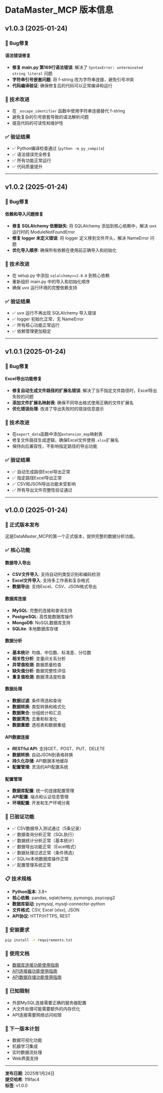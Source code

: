 # DataMaster_MCP 版本信息

## v1.0.3 (2025-01-24)

### 🐛 Bug修复

#### 语法错误修复
- **修复 main.py 第169行语法错误**: 解决了 `SyntaxError: unterminated string literal` 问题
- **字符串引号嵌套问题**: 将 f-string 改为字符串连接，避免引号冲突
- **代码编译验证**: 确保修复后的代码可以正常编译和运行

### 🔧 技术改进
- 在 `_escape_identifier` 函数中使用字符串连接替代 f-string
- 避免复杂的引号嵌套导致的语法解析问题
- 提高代码的可读性和维护性

### ✅ 验证结果
- ✅ Python编译检查通过 (`python -m py_compile`)
- ✅ 语法错误完全修复
- ✅ 所有功能正常运行
- ✅ 代码质量提升

---

## v1.0.2 (2025-01-24)

### 🐛 Bug修复

#### 依赖和导入问题修复
- **修复 SQLAlchemy 依赖缺失**: 将 SQLAlchemy 添加到核心依赖中，解决 uvx 运行时的 ModuleNotFoundError
- **修复 logger 未定义错误**: 将 logger 定义移到文件开头，解决 NameError 问题
- **优化导入顺序**: 确保所有依赖在使用前正确导入和初始化

### 🔧 技术改进
- 在 setup.py 中添加 `sqlalchemy>=2.0.0` 到核心依赖
- 重新组织 main.py 中的导入和初始化顺序
- 确保 uvx 运行环境的完整依赖支持

### ✅ 验证结果
- ✅ uvx 运行不再出现 SQLAlchemy 导入错误
- ✅ logger 初始化正常，无 NameError
- ✅ 所有核心功能正常运行
- ✅ 依赖管理更加稳定

---

## v1.0.1 (2025-01-24)

### 🐛 Bug修复

#### Excel导出功能修复
- **修复自动生成文件路径的扩展名错误**: 解决了当不指定文件路径时，Excel导出失败的问题
- **添加文件扩展名映射表**: 确保不同导出格式使用正确的文件扩展名
- **优化错误处理**: 改进了导出失败时的错误信息提示

### 🔧 技术改进
- 在`export_data`函数中添加`extension_map`映射表
- 修复文件路径生成逻辑，确保Excel文件使用`.xlsx`扩展名
- 保持向后兼容性，不影响指定路径的导出功能

### ✅ 验证结果
- ✅ 自动生成路径Excel导出正常
- ✅ 指定路径Excel导出正常  
- ✅ CSV和JSON导出功能未受影响
- ✅ 所有导出文件完整性验证通过

---

## v1.0.0 (2025-01-24)

### 🎉 正式版本发布

这是DataMaster_MCP的第一个正式版本，提供完整的数据分析功能。

### ✅ 核心功能

#### 数据导入导出
- **CSV文件导入**: 支持自动列类型识别和编码检测
- **Excel文件导入**: 支持多工作表和复杂格式
- **数据导出**: 支持Excel、CSV、JSON格式导出

#### 数据库连接
- **MySQL**: 完整的连接和查询支持
- **PostgreSQL**: 高性能数据库操作
- **MongoDB**: NoSQL数据库支持
- **SQLite**: 本地数据库存储

#### 数据分析
- **基本统计**: 均值、中位数、标准差、分位数
- **相关性分析**: 变量间关系分析
- **异常值检测**: 数据质量检查
- **缺失值分析**: 数据完整性评估
- **重复值检测**: 数据清洁度检查

#### 数据处理
- **数据过滤**: 条件筛选和查询
- **数据转换**: 类型转换和格式化
- **数据聚合**: 分组统计和汇总
- **数据清洗**: 去重和标准化
- **数据重塑**: 透视表和数据重组

#### API数据连接
- **RESTful API**: 支持GET、POST、PUT、DELETE
- **数据转换**: 自动JSON到表格转换
- **持久化存储**: API数据本地缓存
- **配置管理**: 灵活的API配置系统

#### 配置管理
- **数据库配置**: 统一的连接配置管理
- **API配置**: 端点和认证信息管理
- **环境配置**: 开发和生产环境分离

### 🧪 已验证功能

- ✅ CSV数据导入测试通过（5条记录）
- ✅ 数据查询分析正常（SQL执行）
- ✅ 数据统计分析正常（基本统计）
- ✅ 数据导出功能正常（Excel格式）
- ✅ 数据处理过滤正常（条件筛选）
- ✅ SQLite本地数据库操作正常
- ✅ 配置管理系统正常

### 📋 技术规格

- **Python版本**: 3.8+
- **核心依赖**: pandas, sqlalchemy, pymongo, psycopg2
- **数据库驱动**: pymysql, mysql-connector-python
- **文件格式**: CSV, Excel (xlsx), JSON
- **API协议**: HTTP/HTTPS, REST

### 🔧 安装要求

```bash
pip install -r requirements.txt
```

### 📖 使用文档

- [数据库连接功能使用指南](数据库连接功能使用指南.md)
- [API连接器功能使用指南](API连接器功能使用指南.md)
- [API数据存储功能使用指南](API数据存储功能使用指南.md)

### 🐛 已知限制

- 外部MySQL连接需要正确的服务器配置
- 大文件处理可能需要额外的内存优化
- API连接需要网络访问权限

### 🚀 下一版本计划

- 数据可视化功能
- 机器学习集成
- 实时数据流处理
- Web界面支持

---

**发布日期**: 2025年1月24日  
**提交哈希**: 1f8fac4  
**标签**: v1.0.0